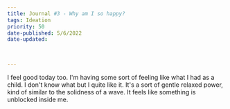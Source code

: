 ```yaml
---
title: Journal #3 - Why am I so happy?
tags: Ideation
priority: 50
date-published: 5/6/2022
date-updated: 



---
```


I feel good today too. I'm having some sort of feeling like what I had as a child. I don't know what but I quite like it. It's a sort of gentle relaxed power, kind of similar to the solidness of a wave. It feels like something is unblocked inside me. 